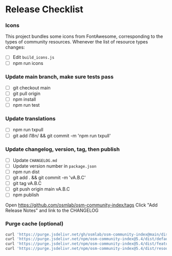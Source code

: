 # Release Checklist

### Icons
This project bundles some icons from FontAwesome, corresponding to the types of
community resources.  Whenever the list of resource types changes:
- [ ] Edit `build_icons.js`
- [ ] npm run icons

### Update main branch, make sure tests pass
- [ ] git checkout main
- [ ] git pull origin
- [ ] npm install
- [ ] npm run test

### Update translations
- [ ] npm run txpull
- [ ] git add i18n/ && git commit -m 'npm run txpull'

### Update changelog, version, tag, then publish
- [ ] Update `CHANGELOG.md`
- [ ] Update version number in `package.json`
- [ ] npm run dist
- [ ] git add . && git commit -m 'vA.B.C'
- [ ] git tag vA.B.C
- [ ] git push origin main vA.B.C
- [ ] npm publish

Open https://github.com/osmlab/osm-community-index/tags
Click "Add Release Notes" and link to the CHANGELOG

### Purge cache (optional)

```bash
curl 'https://purge.jsdelivr.net/gh/osmlab/osm-community-index@main/dist/completeFeatureCollection.min.json'
curl 'https://purge.jsdelivr.net/npm/osm-community-index@5.4/dist/defaults.min.json'
curl 'https://purge.jsdelivr.net/npm/osm-community-index@5.4/dist/featureCollection.min.json'
curl 'https://purge.jsdelivr.net/npm/osm-community-index@5.4/dist/resources.min.json'
```
